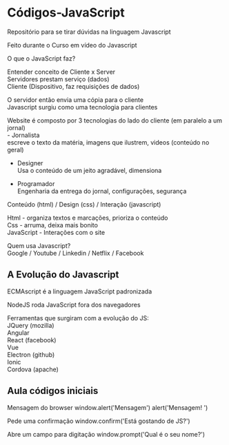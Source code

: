 # Códigos-JavaScript
Repositório para se tirar dúvidas na linguagem Javascript

Feito durante o Curso em vídeo do Javascript

O que o JavaScript faz?

Entender conceito de Cliente x Server
<br>Servidores prestam serviço (dados)
<br>Cliente (Dispositivo, faz requisições de dados)

O servidor então envia uma cópia para o cliente
<br>Javascript surgiu como uma tecnologia para clientes

Website é composto por 3 tecnologias do lado do cliente (em paralelo a um jornal)
<br>- Jornalista
<br>escreve o texto da matéria, imagens que ilustrem, videos (conteúdo no geral)

- Designer
<br>Usa o conteúdo de um jeito agradável, dimensiona

- Programador
<br>Engenharia da entrega do jornal, configurações, segurança

Conteúdo (html) / Design (css) / Interação (javascript)

Html - organiza textos e marcações, prioriza o conteúdo
<br>Css - arruma, deixa mais bonito
<br>JavaScript - Interações com o site

Quem usa Javascript? 
<br>Google / Youtube / Linkedin / Netflix / Facebook

## A Evolução do Javascript

ECMAscript é a linguagem JavaScript padronizada

NodeJS roda JavaScript fora dos navegadores

Ferramentas que surgiram com a evolução do JS: 
<br>JQuery (mozilla)
<br>Angular
<br>React (facebook)
<br>Vue
<br>Electron (github)
<br>Ionic
<br>Cordova (apache)

## Aula códigos iniciais
Mensagem do browser
window.alert('Mensagem')
alert('Mensagem! ')

Pede uma confirmação
window.confirm('Está gostando de JS?')

Abre um campo para digitação
window.prompt('Qual é o seu nome?')


